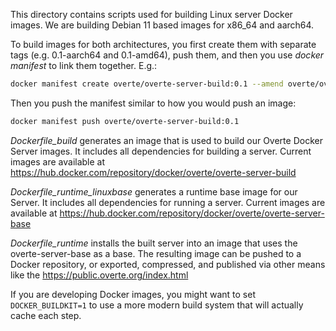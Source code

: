 <!--
Copyright 2022 Overte e.V.
SPDX-License-Identifier: MIT
-->

This directory contains scripts used for building Linux server Docker images.
We are building Debian 11 based images for x86_64 and aarch64.

To build images for both architectures, you first create them with separate tags (e.g. 0.1-aarch64 and 0.1-amd64), push them,
and then you use *docker manifest* to link them together. E.g.:
```bash
docker manifest create overte/overte-server-build:0.1 --amend overte/overte-server-build:0.1-amd64 --amend overte/overte-server-build:0.1-aarch64
```
Then you push the manifest similar to how you would push an image:
```bash
docker manifest push overte/overte-server-build:0.1
```

*Dockerfile_build* generates an image that is used to build our Overte Docker Server images. It includes all dependencies for building a server.
Current images are available at https://hub.docker.com/repository/docker/overte/overte-server-build

*Dockerfile_runtime_linuxbase* generates a runtime base image for our Server. It includes all dependencies for running a server.
Current images are available at https://hub.docker.com/repository/docker/overte/overte-server-base

*Dockerfile_runtime* installs the built server into an image that uses the overte-server-base as a base.
The resulting image can be pushed to a Docker repository, or exported, compressed, and published via other means like the https://public.overte.org/index.html

If you are developing Docker images, you might want to set `DOCKER_BUILDKIT=1` to use a more modern build system that will actually cache each step.

